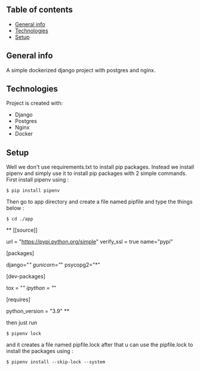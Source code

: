 ## Table of contents
* [General info](#general-info)
* [Technologies](#technologies)
* [Setup](#setup)

## General info
A simple dockerized django project with postgres and nginx.
	
## Technologies
Project is created with:
* Django
* Postgres
* Nginx
* Docker

## Setup
Well we don't use requirements.txt to install pip packages.
Instead we install pipenv and simply use it to install pip packages with 2 simple commands.
First install pipenv using :
```
$ pip install pipenv 
```
Then go to app directory and create a file named pipfile and type the things below :
```
$ cd ./app
```
** [[source]]

url = "https://pypi.python.org/simple"
verify_ssl = true
name="pypi"


[packages]

django="*"
gunicorn="*"
psycopg2="*"

[dev-packages]

tox = "*"
ipython = "*"

[requires]

python_version = "3.9" **

then just run 
```
$ pipenv lock 
```
and it creates a file named pipfile.lock
after that u can use the pipfile.lock to install the packages using :
```
$ pipenv install --skip-lock --system
```
